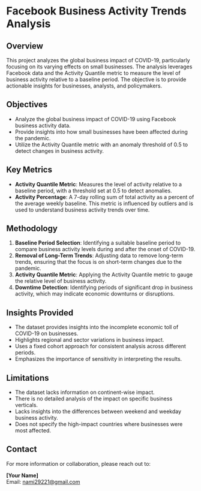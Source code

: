 # Facebook Business Activity Trends Analysis

## Overview

This project analyzes the global business impact of COVID-19, particularly focusing on its varying effects on small businesses. The analysis leverages Facebook data and the Activity Quantile metric to measure the level of business activity relative to a baseline period. The objective is to provide actionable insights for businesses, analysts, and policymakers.

## Objectives

- Analyze the global business impact of COVID-19 using Facebook business activity data.
- Provide insights into how small businesses have been affected during the pandemic.
- Utilize the Activity Quantile metric with an anomaly threshold of 0.5 to detect changes in business activity.

## Key Metrics

- **Activity Quantile Metric**: Measures the level of activity relative to a baseline period, with a threshold set at 0.5 to detect anomalies.
- **Activity Percentage**: A 7-day rolling sum of total activity as a percent of the average weekly baseline. This metric is influenced by outliers and is used to understand business activity trends over time.

## Methodology

1. **Baseline Period Selection**: Identifying a suitable baseline period to compare business activity levels during and after the onset of COVID-19.
2. **Removal of Long-Term Trends**: Adjusting data to remove long-term trends, ensuring that the focus is on short-term changes due to the pandemic.
3. **Activity Quantile Metric**: Applying the Activity Quantile metric to gauge the relative level of business activity.
4. **Downtime Detection**: Identifying periods of significant drop in business activity, which may indicate economic downturns or disruptions.

## Insights Provided

- The dataset provides insights into the incomplete economic toll of COVID-19 on businesses.
- Highlights regional and sector variations in business impact.
- Uses a fixed cohort approach for consistent analysis across different periods.
- Emphasizes the importance of sensitivity in interpreting the results.

## Limitations

- The dataset lacks information on continent-wise impact.
- There is no detailed analysis of the impact on specific business verticals.
- Lacks insights into the differences between weekend and weekday business activity.
- Does not specify the high-impact countries where businesses were most affected.

## Contact

For more information or collaboration, please reach out to:

**[Your Name]**  
Email: [nami29221@gmail.com](mailto:nami29221@gmail.com)

